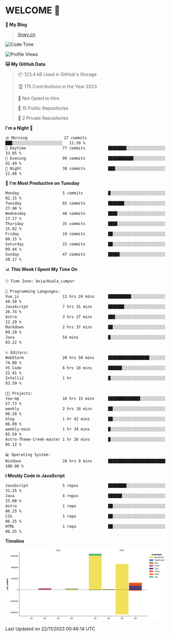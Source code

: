 # WELCOME 👋

**🐶 My Blog**
> [linwy.cn](linwy.cn)
<!--START_SECTION:waka-->
![Code Time](http://img.shields.io/badge/Code%20Time-567%20hrs%201%20min-blue)

![Profile Views](http://img.shields.io/badge/Profile%20Views-127-blue)

**🐱 My GitHub Data** 

> 📦 123.4 kB Used in GitHub's Storage 
 > 
> 🏆 175 Contributions in the Year 2023
 > 
> 🚫 Not Opted to Hire
 > 
> 📜 15 Public Repositories 
 > 
> 🔑 2 Private Repositories 
 > 
**I'm a Night 🦉** 

```text
🌞 Morning                27 commits          ███░░░░░░░░░░░░░░░░░░░░░░   11.59 % 
🌆 Daytime                77 commits          ████████░░░░░░░░░░░░░░░░░   33.05 % 
🌃 Evening                99 commits          ███████████░░░░░░░░░░░░░░   42.49 % 
🌙 Night                  30 commits          ███░░░░░░░░░░░░░░░░░░░░░░   12.88 % 
```
📅 **I'm Most Productive on Tuesday** 

```text
Monday                   5 commits           █░░░░░░░░░░░░░░░░░░░░░░░░   02.15 % 
Tuesday                  65 commits          ███████░░░░░░░░░░░░░░░░░░   27.90 % 
Wednesday                40 commits          ████░░░░░░░░░░░░░░░░░░░░░   17.17 % 
Thursday                 35 commits          ████░░░░░░░░░░░░░░░░░░░░░   15.02 % 
Friday                   19 commits          ██░░░░░░░░░░░░░░░░░░░░░░░   08.15 % 
Saturday                 22 commits          ██░░░░░░░░░░░░░░░░░░░░░░░   09.44 % 
Sunday                   47 commits          █████░░░░░░░░░░░░░░░░░░░░   20.17 % 
```


📊 **This Week I Spent My Time On** 

```text
🕑︎ Time Zone: Asia/Kuala_Lumpur

💬 Programming Languages: 
Vue.js                   11 hrs 24 mins      ██████████░░░░░░░░░░░░░░░   40.50 % 
JavaScript               7 hrs 31 mins       ███████░░░░░░░░░░░░░░░░░░   26.74 % 
Astro                    3 hrs 27 mins       ███░░░░░░░░░░░░░░░░░░░░░░   12.29 % 
Markdown                 2 hrs 37 mins       ██░░░░░░░░░░░░░░░░░░░░░░░   09.29 % 
Java                     54 mins             █░░░░░░░░░░░░░░░░░░░░░░░░   03.22 % 

🔥 Editors: 
WebStorm                 20 hrs 50 mins      ██████████████████░░░░░░░   74.00 % 
VS Code                  6 hrs 18 mins       ██████░░░░░░░░░░░░░░░░░░░   22.41 % 
IntelliJ                 1 hr                █░░░░░░░░░░░░░░░░░░░░░░░░   03.59 % 

🐱‍💻 Projects: 
tea-mp                   16 hrs 15 mins      ██████████████░░░░░░░░░░░   57.73 % 
weekly                   2 hrs 18 mins       ██░░░░░░░░░░░░░░░░░░░░░░░   08.20 % 
blog                     1 hr 42 mins        ██░░░░░░░░░░░░░░░░░░░░░░░   06.09 % 
weekly-main              1 hr 34 mins        █░░░░░░░░░░░░░░░░░░░░░░░░   05.59 % 
Astro-Theme-Creek-master 1 hr 26 mins        █░░░░░░░░░░░░░░░░░░░░░░░░   05.12 % 

💻 Operating System: 
Windows                  28 hrs 9 mins       █████████████████████████   100.00 % 
```

**I Mostly Code in JavaScript** 

```text
JavaScript               5 repos             ████████░░░░░░░░░░░░░░░░░   31.25 % 
Java                     4 repos             ██████░░░░░░░░░░░░░░░░░░░   25.00 % 
Astro                    1 repo              ██░░░░░░░░░░░░░░░░░░░░░░░   06.25 % 
CSS                      1 repo              ██░░░░░░░░░░░░░░░░░░░░░░░   06.25 % 
HTML                     1 repo              ██░░░░░░░░░░░░░░░░░░░░░░░   06.25 % 
```



**Timeline**

![Lines of Code chart](https://raw.githubusercontent.com/rieraa/rieraa/main/assets/bar_graph.png)


 Last Updated on 22/11/2023 00:46:14 UTC
<!--END_SECTION:waka-->
